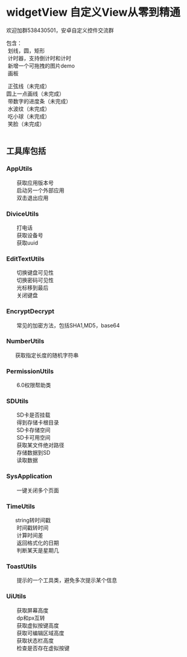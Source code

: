  widgetView
自定义View从零到精通  
=
欢迎加群538430501，安卓自定义控件交流群  



包含：<br>
  划线，圆，矩形<br>
  计时器，支持倒计时和计时<br>
  新增一个可拖拽的图片demo<br>
  画板<br>
  
  正弦线（未完成）<br>
  圆上一点画线（未完成）<br>
  带数字的进度条（未完成）<br>
  水波纹（未完成）<br>
  吃小球（未完成）<br>
  笑脸（未完成）<br>
  
## 工具库包括 
### AppUtils
        获取应用版本号<br>
        启动另一个外部应用<br>
        双击退出应用<br>
### DiviceUtils
        打电话<br>
        获取设备号<br>
        获取uuid<br>
### EditTextUtils
        切换键盘可见性<br>
        切换密码可见性<br>
        光标移到最后<br>
        关闭键盘<br>
### EncryptDecrypt
        常见的加密方法，包括SHA1,MD5，base64<br>
### NumberUtils
       获取指定长度的随机字符串<br>
### PermissionUtils
        6.0权限帮助类<br>
### SDUtils
        SD卡是否挂载<br>
        得到存储卡根目录<br>
        SD卡存储空间<br>
        SD卡可用空间<br>
        获取某文件绝对路径<br>
        存储数据到SD<br>
        读取数据<br>
### SysApplication
        一键关闭多个页面<br>
### TimeUtils
        string转时间戳<br>
        时间戳转时间<br>
        计算时间差<br>
        返回格式化的日期<br>
        判断某天是星期几<br>
### ToastUtils
        提示的一个工具类，避免多次提示某个信息<br>
### UiUtils
        获取屏幕高度<br>
        dp和px互转<br>
        获取虚拟按键高度<br>
        获取可编辑区域高度<br>
        获取状态栏高度<br>
        检查是否存在虚拟按键<br>
